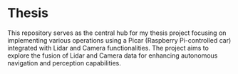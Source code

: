 # Thesis
This repository serves as the central hub for my thesis project focusing on implementing various operations using a Picar (Raspberry Pi-controlled car) integrated with Lidar and Camera functionalities. The project aims to explore the fusion of Lidar and Camera data for enhancing autonomous navigation and perception capabilities.

